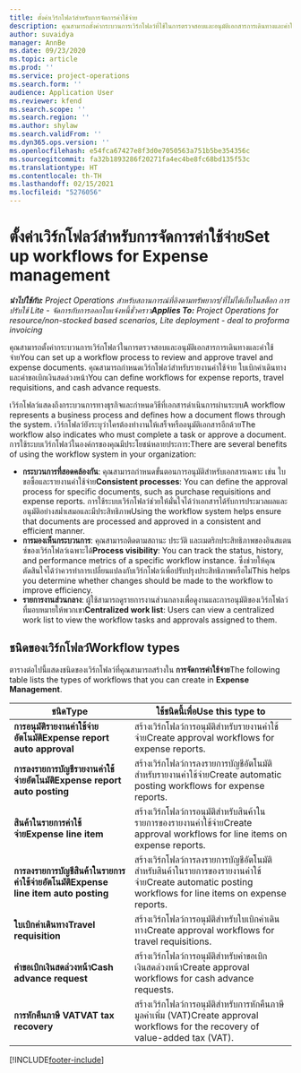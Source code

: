 ```yaml
---
title: ตั้งค่าเวิร์กโฟลว์สำหรับการจัดการค่าใช้จ่าย
description: คุณสามารถตั้งค่ากระบวนการเวิร์กโฟลว์ที่ใช้ในการตรวจสอบและอนุมัติเอกสารการเดินทางและค่าใช้จ่าย
author: suvaidya
manager: AnnBe
ms.date: 09/23/2020
ms.topic: article
ms.prod: ''
ms.service: project-operations
ms.search.form: ''
audience: Application User
ms.reviewer: kfend
ms.search.scope: ''
ms.search.region: ''
ms.author: shylaw
ms.search.validFrom: ''
ms.dyn365.ops.version: ''
ms.openlocfilehash: e54fca67427e8f3d0e7050563a751b5be354356c
ms.sourcegitcommit: fa32b1893286f20271fa4ec4be8fc68bd135f53c
ms.translationtype: HT
ms.contentlocale: th-TH
ms.lasthandoff: 02/15/2021
ms.locfileid: "5276056"
---
```

# <a name="set-up-workflows-for-expense-management"></a><span data-ttu-id="c9863-103">ตั้งค่าเวิร์กโฟลว์สำหรับการจัดการค่าใช้จ่าย</span><span class="sxs-lookup"><span data-stu-id="c9863-103">Set up workflows for Expense management</span></span>

<span data-ttu-id="c9863-104">_**นำไปใช้กับ:** Project Operations สำหรับสถานการณ์ที่อิงตามทรัพยากร/ที่ไม่ได้เก็บในสต็อก การปรับใช้ Lite - จัดการกับการออกใบแจ้งหนี้ชั่วคราว_</span><span class="sxs-lookup"><span data-stu-id="c9863-104">_**Applies To:** Project Operations for resource/non-stocked based scenarios, Lite deployment - deal to proforma invoicing_</span></span>

<span data-ttu-id="c9863-105">คุณสามารถตั้งค่ากระบวนการเวิร์กโฟลว์ในการตรวจสอบและอนุมัติเอกสารการเดินทางและค่าใช้จ่าย</span><span class="sxs-lookup"><span data-stu-id="c9863-105">You can set up a workflow process to review and approve travel and expense documents.</span></span> <span data-ttu-id="c9863-106">คุณสามารถกำหนดเวิร์กโฟลว์สำหรับรายงานค่าใช้จ่าย ใบเบิกค่าเดินทาง และคำขอเบิกเงินสดล่วงหน้า</span><span class="sxs-lookup"><span data-stu-id="c9863-106">You can define workflows for expense reports, travel requisitions, and cash advance requests.</span></span>

<span data-ttu-id="c9863-107">เวิร์กโฟลว์แสดงถึงกระบวนการทางธุรกิจและกำหนดวิธีที่เอกสารดำเนินการผ่านระบบ</span><span class="sxs-lookup"><span data-stu-id="c9863-107">A workflow represents a business process and defines how a document flows through the system.</span></span> <span data-ttu-id="c9863-108">เวิร์กโฟลว์ยังระบุว่าใครต้องทำงานให้เสร็จหรืออนุมัติเอกสารอีกด้วย</span><span class="sxs-lookup"><span data-stu-id="c9863-108">The workflow also indicates who must complete a task or approve a document.</span></span> <span data-ttu-id="c9863-109">การใช้ระบบเวิร์กโฟลว์ในองค์กรของคุณมีประโยชน์หลายประการ:</span><span class="sxs-lookup"><span data-stu-id="c9863-109">There are several benefits of using the workflow system in your organization:</span></span>

- <span data-ttu-id="c9863-110">**กระบวนการที่สอดคล้องกัน**: คุณสามารถกำหนดขั้นตอนการอนุมัติสำหรับเอกสารเฉพาะ เช่น ใบขอซื้อและรายงานค่าใช้จ่าย</span><span class="sxs-lookup"><span data-stu-id="c9863-110">**Consistent processes**: You can define the approval process for specific documents, such as purchase requisitions and expense reports.</span></span> <span data-ttu-id="c9863-111">การใช้ระบบเวิร์กโฟลว์ช่วยให้มั่นใจได้ว่าเอกสารได้รับการประมวลผลและอนุมัติอย่างสม่ำเสมอและมีประสิทธิภาพ</span><span class="sxs-lookup"><span data-stu-id="c9863-111">Using the workflow system helps ensure that documents are processed and approved in a consistent and efficient manner.</span></span>
- <span data-ttu-id="c9863-112">**การมองเห็นกระบวนการ**: คุณสามารถติดตามสถานะ ประวัติ และเมตริกประสิทธิภาพของอินสแตนซ์ของเวิร์กโฟลว์เฉพาะได้</span><span class="sxs-lookup"><span data-stu-id="c9863-112">**Process visibility**: You can track the status, history, and performance metrics of a specific workflow instance.</span></span> <span data-ttu-id="c9863-113">ซึ่งช่วยให้คุณตัดสินใจได้ว่าควรทำการเปลี่ยนแปลงกับเวิร์กโฟลว์เพื่อปรับปรุงประสิทธิภาพหรือไม่</span><span class="sxs-lookup"><span data-stu-id="c9863-113">This helps you determine whether changes should be made to the workflow to improve efficiency.</span></span>
- <span data-ttu-id="c9863-114">**รายการงานส่วนกลาง**: ผู้ใช้สามารถดูรายการงานส่วนกลางเพื่อดูงานและการอนุมัติของเวิร์กโฟลว์ที่มอบหมายให้พวกเขา</span><span class="sxs-lookup"><span data-stu-id="c9863-114">**Centralized work list**: Users can view a centralized work list to view the workflow tasks and approvals assigned to them.</span></span> 

## <a name="workflow-types"></a><span data-ttu-id="c9863-115">ชนิดของเวิร์กโฟลว์</span><span class="sxs-lookup"><span data-stu-id="c9863-115">Workflow types</span></span>

<span data-ttu-id="c9863-116">ตารางต่อไปนี้แสดงชนิดของเวิร์กโฟลว์ที่คุณสามารถสร้างใน **การจัดการค่าใช้จ่าย**</span><span class="sxs-lookup"><span data-stu-id="c9863-116">The following table lists the types of workflows that you can create in **Expense Management**.</span></span>


|              <span data-ttu-id="c9863-117"><strong>ชนิด</strong></span><span class="sxs-lookup"><span data-stu-id="c9863-117"><strong>Type</strong></span></span>              |                   <span data-ttu-id="c9863-118"><strong>ใช้ชนิดนี้เพื่อ</strong></span><span class="sxs-lookup"><span data-stu-id="c9863-118"><strong>Use this type to</strong></span></span>                   |
|-------------------------------------------------|-----------------------------------------------------------------------|
|   <span data-ttu-id="c9863-119"><strong>การอนุมัติรายงานค่าใช้จ่ายอัตโนมัติ</strong></span><span class="sxs-lookup"><span data-stu-id="c9863-119"><strong>Expense report auto approval</strong></span></span> |            <span data-ttu-id="c9863-120">สร้างเวิร์กโฟลว์การอนุมัติสำหรับรายงานค่าใช้จ่าย</span><span class="sxs-lookup"><span data-stu-id="c9863-120">Create approval workflows for expense reports.</span></span>             |
|  <span data-ttu-id="c9863-121"><strong>การลงรายการบัญชีรายงานค่าใช้จ่ายอัตโนมัติ</strong></span><span class="sxs-lookup"><span data-stu-id="c9863-121"><strong>Expense report auto posting</strong></span></span>   |        <span data-ttu-id="c9863-122">สร้างเวิร์กโฟลว์การลงรายการบัญชีอัตโนมัติสำหรับรายงานค่าใช้จ่าย</span><span class="sxs-lookup"><span data-stu-id="c9863-122">Create automatic posting workflows for expense reports.</span></span>        |
|       <span data-ttu-id="c9863-123"><strong>สินค้าในรายการค่าใช้จ่าย</strong></span><span class="sxs-lookup"><span data-stu-id="c9863-123"><strong>Expense line item</strong></span></span>        |     <span data-ttu-id="c9863-124">สร้างเวิร์กโฟลว์การอนุมัติสำหรับสินค้าในรายการของรายงานค่าใช้จ่าย</span><span class="sxs-lookup"><span data-stu-id="c9863-124">Create approval workflows for line items on expense reports.</span></span>      |
| <span data-ttu-id="c9863-125"><strong>การลงรายการบัญชีสินค้าในรายการค่าใช้จ่ายอัตโนมัติ</strong></span><span class="sxs-lookup"><span data-stu-id="c9863-125"><strong>Expense line item auto posting</strong></span></span> | <span data-ttu-id="c9863-126">สร้างเวิร์กโฟลว์การลงรายการบัญชีอัตโนมัติสำหรับสินค้าในรายการของรายงานค่าใช้จ่าย</span><span class="sxs-lookup"><span data-stu-id="c9863-126">Create automatic posting workflows for line items on expense reports.</span></span> |
|       <span data-ttu-id="c9863-127"><strong>ใบเบิกค่าเดินทาง</strong></span><span class="sxs-lookup"><span data-stu-id="c9863-127"><strong>Travel requisition</strong></span></span>       |          <span data-ttu-id="c9863-128">สร้างเวิร์กโฟลว์การอนุมัติสำหรับใบเบิกค่าเดินทาง</span><span class="sxs-lookup"><span data-stu-id="c9863-128">Create approval workflows for travel requisitions.</span></span>           |
|      <span data-ttu-id="c9863-129"><strong>คำขอเบิกเงินสดล่วงหน้า</strong></span><span class="sxs-lookup"><span data-stu-id="c9863-129"><strong>Cash advance request</strong></span></span>      |         <span data-ttu-id="c9863-130">สร้างเวิร์กโฟลว์การอนุมัติสำหรับคำขอเบิกเงินสดล่วงหน้า</span><span class="sxs-lookup"><span data-stu-id="c9863-130">Create approval workflows for cash advance requests.</span></span>          |
|        <span data-ttu-id="c9863-131"><strong>การหักคืนภาษี VAT</strong></span><span class="sxs-lookup"><span data-stu-id="c9863-131"><strong>VAT tax recovery</strong></span></span>        | <span data-ttu-id="c9863-132">สร้างเวิร์กโฟลว์การอนุมัติสำหรับการหักคืนภาษีมูลค่าเพิ่ม (VAT)</span><span class="sxs-lookup"><span data-stu-id="c9863-132">Create approval workflows for the recovery of value-added tax (VAT).</span></span>  |


[!INCLUDE[footer-include](../includes/footer-banner.md)]